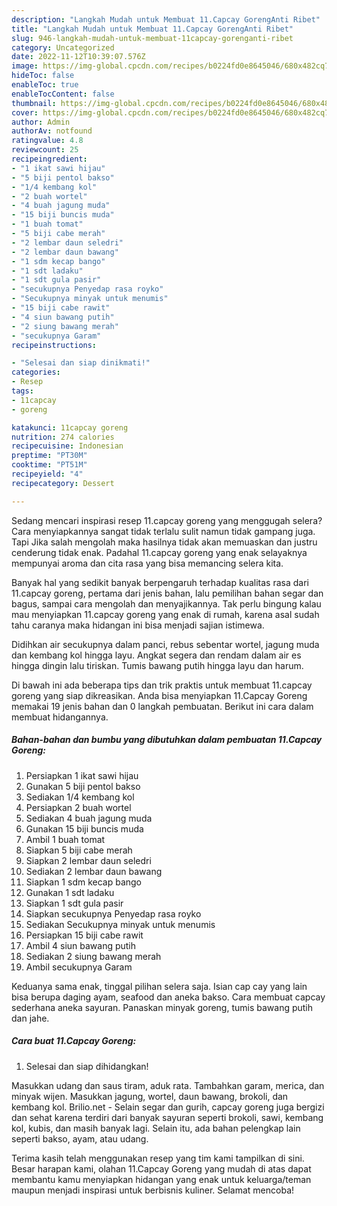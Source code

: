 ```yaml
---
description: "Langkah Mudah untuk Membuat 11.Capcay GorengAnti Ribet"
title: "Langkah Mudah untuk Membuat 11.Capcay GorengAnti Ribet"
slug: 946-langkah-mudah-untuk-membuat-11capcay-gorenganti-ribet
category: Uncategorized
date: 2022-11-12T10:39:07.576Z
image: https://img-global.cpcdn.com/recipes/b0224fd0e8645046/680x482cq70/11capcay-goreng-foto-resep-utama.jpg
hideToc: false
enableToc: true
enableTocContent: false
thumbnail: https://img-global.cpcdn.com/recipes/b0224fd0e8645046/680x482cq70/11capcay-goreng-foto-resep-utama.jpg
cover: https://img-global.cpcdn.com/recipes/b0224fd0e8645046/680x482cq70/11capcay-goreng-foto-resep-utama.jpg
author: Admin
authorAv: notfound
ratingvalue: 4.8
reviewcount: 25
recipeingredient:
- "1 ikat sawi hijau"
- "5 biji pentol bakso"
- "1/4 kembang kol"
- "2 buah wortel"
- "4 buah jagung muda"
- "15 biji buncis muda"
- "1 buah tomat"
- "5 biji cabe merah"
- "2 lembar daun seledri"
- "2 lembar daun bawang"
- "1 sdm kecap bango"
- "1 sdt ladaku"
- "1 sdt gula pasir"
- "secukupnya Penyedap rasa royko"
- "Secukupnya minyak untuk menumis"
- "15 biji cabe rawit"
- "4 siun bawang putih"
- "2 siung bawang merah"
- "secukupnya Garam"
recipeinstructions:

- "Selesai dan siap dinikmati!"
categories:
- Resep
tags:
- 11capcay
- goreng

katakunci: 11capcay goreng 
nutrition: 274 calories
recipecuisine: Indonesian
preptime: "PT30M"
cooktime: "PT51M"
recipeyield: "4"
recipecategory: Dessert

---
```



Sedang mencari inspirasi resep 11.capcay goreng yang menggugah selera? Cara menyiapkannya sangat tidak terlalu sulit namun tidak gampang juga. Tapi Jika salah mengolah maka hasilnya tidak akan memuaskan dan justru cenderung tidak enak. Padahal 11.capcay goreng yang enak selayaknya mempunyai aroma dan cita rasa yang bisa memancing selera kita.


Banyak hal yang sedikit banyak berpengaruh terhadap kualitas rasa dari 11.capcay goreng, pertama dari jenis bahan, lalu pemilihan bahan segar dan bagus, sampai cara mengolah dan menyajikannya. Tak perlu bingung kalau mau menyiapkan 11.capcay goreng yang enak di rumah, karena asal sudah tahu caranya maka hidangan ini bisa menjadi sajian istimewa.

Didihkan air secukupnya dalam panci, rebus sebentar wortel, jagung muda dan kembang kol hingga layu. Angkat segera dan rendam dalam air es hingga dingin lalu tiriskan. Tumis bawang putih hingga layu dan harum.


Di bawah ini ada beberapa tips dan trik praktis untuk membuat 11.capcay goreng yang siap dikreasikan. Anda bisa menyiapkan 11.Capcay Goreng memakai 19 jenis bahan dan 0 langkah pembuatan. Berikut ini cara dalam membuat hidangannya.

<!--inarticleads1-->

##### Bahan-bahan dan bumbu yang dibutuhkan dalam pembuatan 11.Capcay Goreng:

1. Persiapkan 1 ikat sawi hijau
1. Gunakan 5 biji pentol bakso
1. Sediakan 1/4 kembang kol
1. Persiapkan 2 buah wortel
1. Sediakan 4 buah jagung muda
1. Gunakan 15 biji buncis muda
1. Ambil 1 buah tomat
1. Siapkan 5 biji cabe merah
1. Siapkan 2 lembar daun seledri
1. Sediakan 2 lembar daun bawang
1. Siapkan 1 sdm kecap bango
1. Gunakan 1 sdt ladaku
1. Siapkan 1 sdt gula pasir
1. Siapkan secukupnya Penyedap rasa royko
1. Sediakan Secukupnya minyak untuk menumis
1. Persiapkan 15 biji cabe rawit
1. Ambil 4 siun bawang putih
1. Sediakan 2 siung bawang merah
1. Ambil secukupnya Garam


Keduanya sama enak, tinggal pilihan selera saja. Isian cap cay yang lain bisa berupa daging ayam, seafood dan aneka bakso. Cara membuat capcay sederhana aneka sayuran. Panaskan minyak goreng, tumis bawang putih dan jahe. 

<!--inarticleads2-->

##### Cara buat 11.Capcay Goreng:


1. Selesai dan siap dihidangkan!

Masukkan udang dan saus tiram, aduk rata. Tambahkan garam, merica, dan minyak wijen. Masukkan jagung, wortel, daun bawang, brokoli, dan kembang kol. Brilio.net - Selain segar dan gurih, capcay goreng juga bergizi dan sehat karena terdiri dari banyak sayuran seperti brokoli, sawi, kembang kol, kubis, dan masih banyak lagi. Selain itu, ada bahan pelengkap lain seperti bakso, ayam, atau udang. 

Terima kasih telah menggunakan resep yang tim kami tampilkan di sini. Besar harapan kami, olahan 11.Capcay Goreng yang mudah di atas dapat membantu kamu menyiapkan hidangan yang enak untuk keluarga/teman maupun menjadi inspirasi untuk berbisnis kuliner. Selamat mencoba!
